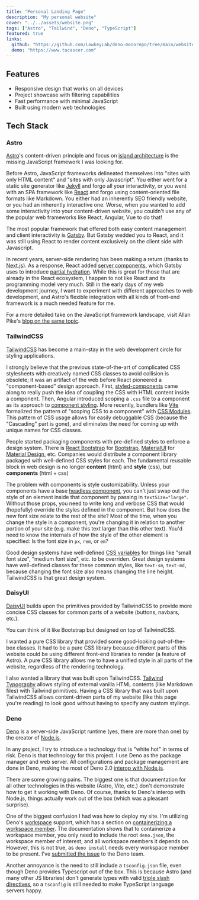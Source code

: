 ```yaml
---
title: "Personal Landing Page"
description: "My personal website"
cover: "../../assets/website.png"
tags: ["Astro", "Tailwind", "Deno", "TypeScript"]
featured: true
links:
  github: "https://github.com/LowkeyLab/deno-monorepo/tree/main/website"
  demo: "https://www.tacascer.com"
---
```


## Features

- Responsive design that works on all devices
- Project showcase with filtering capabilities
- Fast performance with minimal JavaScript
- Built using modern web technologies

## Tech Stack

### Astro

[Astro](https://astro.build/)'s content-driven principle and focus on [island architecture](https://jasonformat.com/islands-architecture/) is the missing JavaScript framework I was looking for.

Before Astro, JavaScript frameworks delineated themselves into "sites with only HTML content" and "sites with only Javascript". You either went for a static site generator like [Jekyll](https://jekyllrb.com/) and forgo all your interactivity, or you went with an SPA framework like [React](https://react.dev/) and forgo using content-oriented file formats like Markdown. You either had an inherently SEO friendly website, or you had an inherently interactive one. Worse, when you wanted to add some interactivity into your content-driven website, you couldn't use any of the popular web frameworks like React, Angular, Vue to do that!

The most popular framework that offered both easy content management and client interactivity is [Gatsby](https://www.gatsbyjs.com/). But Gatsby wedded you to React, and it was still using React to render content exclusively on the client side with Javascript.

In recent years, server-side rendering has been making a return (thanks to [Next.js](https://nextjs.org/)). As a response, React added [server components](https://react.dev/reference/rsc/server-components), which Gatsby uses to introduce [partial hydration](https://www.gatsbyjs.com/docs/conceptual/partial-hydration). While this is great for those that are already in the React ecosystem, I happen to not like React and its programming model very much. Still in the early days of my web development journey, I want to experiment with different approaches to web development, and Astro's flexible integration with all kinds of front-end framework is a much needed feature for me.

For a more detailed take on the JavaScript framework landscape, visit Allan Pike's [blog on the same topic](https://allenpike.com/2025/javascript-fatigue-ssr?).

### TailwindCSS

[TailwindCSS](https://tailwindcss.com/) has become a main-stay in the web development circle for styling applications.

I strongly believe that the previous state-of-the-art of complicated CSS stylesheets with creatively named CSS classes to avoid collision is obsolete; it was an artifact of the web before React pioneered a "component-based" design approach. First, [styled-components](https://styled-components.com/) came along to really push the idea of coupling the CSS with HTML content inside a component. Then, Angular introduced scoping a `.css` file to a component as its approach to [component styling](https://angular.dev/guide/components/styling). More recently, bundlers like [Vite](https://vite.dev/) formalized the pattern of "scoping CSS to a component" with [CSS Modules](https://github.com/css-modules/css-modules). This pattern of CSS usage allows for easily debuggable CSS (because the "Cascading" part is gone), and eliminates the need for coming up with unique names for CSS classes.

People started packaging components with pre-defined styles to enforce a design system. There is [React Bootstrap](https://react-bootstrap.netlify.app/) for [Bootstrap](https://getbootstrap.com/), [MaterialUI](https://mui.com/material-ui/) for [Material Design](https://m3.material.io/), etc. Companies would distribute a component library packaged with well-defined CSS styles for each. The fundamental reusable block in web design is no longer **content** (html) and **style** (css), but **components** (html + css)

The problem with components is style customizability. Unless your components have a base [headless component](https://martinfowler.com/articles/headless-component.html), you can't just swap out the style of an element inside that component by passing in `textSize="large"`. Without those props, you need to write long and verbose CSS that would (hopefully) override the styles defined in the component. But how does the new font size relate to the rest of the site? Most of the time, when you change the style in a component, you're changing it in relation to another portion of your site (e.g. make this text larger than this other text). You'd need to know the internals of how the style of the other element is specified: Is the font size in `px`, `rem`, or `em`?

Good design systems have well-defined [CSS variables](https://developer.mozilla.org/en-US/docs/Web/CSS/CSS_cascading_variables/Using_CSS_custom_properties) for things like "small font size", "medium font size", etc. to be overriden. Great design systems have well-defined classes for these common styles, like `text-sm`, `text-md`, because changing the font size also means changing the line height. TailwindCSS is that great design system.

### DaisyUI

[DaisyUI](https://daisyui.com/) builds upon the primitives provided by TailwindCSS to provide more concise CSS classes for common parts of a website (buttons, navbars, etc.). 

You can think of it like Bootstrap but designed on top of TailwindCSS.

I wanted a pure CSS library that provided some good-looking out-of-the-box classes. It had to be a pure CSS library because different parts of this website could be using different front-end libraries to render (a feature of Astro). A pure CSS library allows me to have a unified style in all parts of the website, regardless of the rendering technology.

I also wanted a library that was built upon TailwindCSS. [Tailwind Typography](https://github.com/tailwindlabs/tailwindcss-typography) allows styling of external vanilla HTML contents (like Markdown files) with Tailwind primitives. Having a CSS library that was built upon TailwindCSS allows content-driven parts of my website (like this page you're reading) to look good without having to specify any custom stylings.

### Deno

[Deno](https://deno.com/) is a server-side JavaScript runtime (yes, there are more than one) by the creator of [Node.js](https://nodejs.org/en).

In any project, I try to introduce a technology that is "white hot" in terms of risk. Deno is that technology for this project. I use Deno as the package manager and web server. All configurations and package management are done in Deno, making the most of Deno 2.0 [interop with Node.js](https://docs.deno.com/runtime/fundamentals/node/).

There are some growing pains. The biggest one is that documentation for all other technologies in this website (Astro, Vite, etc.) don't demonstrate how to get it working with Deno. Of course, thanks to Deno's interop with Node.js, things actually work out of the box (which was a pleasant surprise).

One of the biggest confusion I had was how to deploy my site. I'm utilizing Deno's [workspace](https://docs.deno.com/runtime/fundamentals/workspaces/) support, which has a section on [containerizing a workspace member](https://docs.deno.com/runtime/fundamentals/workspaces/#important-note-for-containerization). The documentation shows that to containerize a workspace member, you only need to include the root `deno.json`, the workspace member of interest, and all workspace members it depends on. However, this is not true, as `deno install` needs every workspace member to be present. I've [submitted the issue](https://github.com/denoland/deno/issues/28365) to the Deno team.

Another annoyance is the need to still include a `tsconfig.json` file, even though Deno provides Typescript out of the box. This is because Astro (and many other JS libraries) don't generate types with valid [triple slash directives](https://docs.deno.com/runtime/reference/ts_config_migration/#triple-slash-directive), so a `tsconfig` is still needed to make TypeScript language servers happy.

